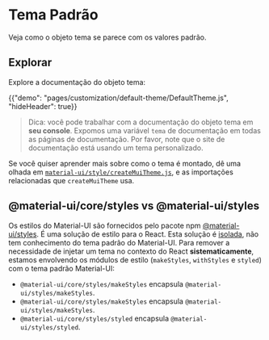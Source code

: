 # Tema Padrão

<p class="description">Veja como o objeto tema se parece com os valores padrão.</p>

## Explorar

Explore a documentação do objeto tema:

{{"demo": "pages/customization/default-theme/DefaultTheme.js", "hideHeader": true}}

> Dica: você pode trabalhar com a documentação do objeto tema em **seu console**. Expomos uma variável `tema` de documentação em todas as páginas de documentação. Por favor, note que o site de documentação está usando um tema personalizado.

Se você quiser aprender mais sobre como o tema é montado, dê uma olhada em [`material-ui/style/createMuiTheme.js`](https://github.com/mui-org/material-ui/blob/master/packages/material-ui/src/styles/createMuiTheme.js), e as importações relacionadas que `createMuiTheme` usa.

## @material-ui/core/styles vs @material-ui/styles

Os estilos do Material-UI são fornecidos pelo pacote npm [@material-ui/styles](/styles/basics/). É uma solução de estilo para o React. Esta solução é [isolada](https://bundlephobia.com/result?p=@material-ui/styles), não tem conhecimento do tema padrão do Material-UI. Para remover a necessidade de injetar um tema no contexto do React **sistematicamente**, estamos envolvendo os módulos de estilo (`makeStyles`, `withStyles` e `styled`) com o tema padrão Material-UI:

- `@material-ui/core/styles/makeStyles` encapsula `@material-ui/styles/makeStyles`.
- `@material-ui/core/styles/makeStyles` encapsula `@material-ui/styles/makeStyles`.
- `@material-ui/core/styles/styled` encapsula `@material-ui/styles/styled`.